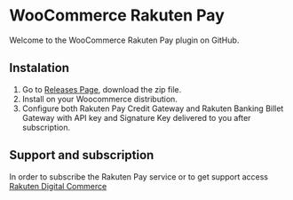 # WooCommerce Rakuten Pay

Welcome to the WooCommerce Rakuten Pay plugin on GitHub.

## Instalation

1. Go to [Releases Page](https://github.com/RakutenBrasil/woocommerce-rakuten-pay/releases), download the zip file.
2. Install on your Woocommerce distribution.
3. Configure both Rakuten Pay Credit Gateway and Rakuten Banking Billet Gateway with API key and Signature Key delivered to you after subscription.

## Support and subscription

In order to subscribe the Rakuten Pay service or to get support access [Rakuten Digital Commerce](https://digitalcommerce.rakuten.com.br)
